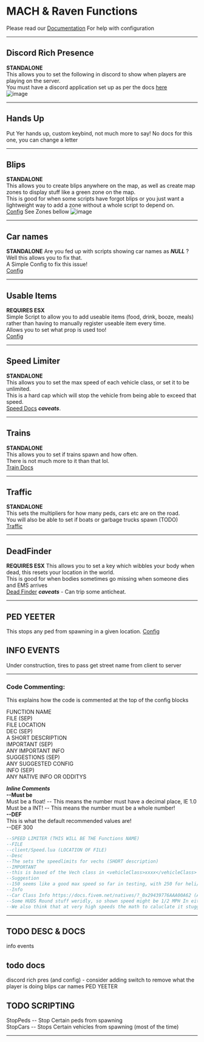 # MACH & Raven Functions  

Please read our [Documentation](https://docs.dotroleplay.com/mrfunctions) For help with configuration  

---

## Discord Rich Presence

__STANDALONE__  
This allows you to set the following in discord to show when players are playing on the server.  
You must have a discord application set up as per the docs [here](https://docs.dotroleplay.com/mrfunctions/drp)  
![image](https://docs.dotroleplay.com/mrfunctions/drp.PNG)

---
## Hands Up  

Put Yer hands up, custom keybind, not much more to say!
No docs for this one, you can change a letter

---

## Blips  

__STANDALONE__  
This allows you to create blips anywhere on the map, as well as create map zones to display stuff like a green zone on the map.  
This is good for when some scripts have forgot blips or you just want a lightweight way to add a zone without a whole script to depend on.  
[Config](https://docs.dotroleplay.com/mrfunctions/blips)
See Zones bellow
![image](https://docs.dotroleplay.com/mrfunctions/zones.jpg)

---

## Car names

__STANDALONE__
Are you fed up with scripts showing car names as ***NULL*** ? Well this allows you to fix that.  
A Simple Config to fix this issue!  
[Config](https://docs.dotroleplay.com/mrfunctions/carnames)

---

## Usable Items  

__REQUIRES ESX__  
Simple Script to allow you to add useable items (food, drink, booze, meals) rather than having to manually register useable item every time.  
Allows you to set what prop is used too!  
[Config](https://docs.dotroleplay.com/mrfunctions/usableitems)

---

## Speed Limiter  

__STANDALONE__  
This allows you to set the max speed of each vehicle class, or set it to be unlimited.  
This is a hard cap which will stop the vehicle from being able to exceed that speed.  
[Speed Docs](https://docs.dotroleplay.com/mrfunctions/speed) ***caveats***.  

---

## Trains  

__STANDALONE__  
This allows you to set if trains spawn and how often.  
There is not much more to it than that lol.  
[Train Docs](https://docs.dotroleplay.com/mrfunctions/trains)  

---

## Traffic  

__STANDALONE__  
This sets the multipliers for how many peds, cars etc are on the road.  
You will also be able to set if boats or garbage trucks spawn (TODO)  
[Traffic](https://docs.dotroleplay.com/mrfunctions/traffic)  

---

## DeadFinder

__REQUIRES ESX__
This allows you to set a key which wibbles your body when dead, this resets your location in the world.  
This is good for when bodies sometimes go missing when someone dies and EMS arrives  
[Dead Finder](https://docs.dotroleplay.com/mrfunctions/dead) ***caveats*** - Can trip some anticheat.  

---
## PED YEETER  

This stops any ped from spawning in a given location. 
[Config](https://docs.dotroleplay.com/mrfunctions/pedyeeter)



## INFO EVENTS  

Under construction, tires to pass get street name from client to server  

---

### Code Commenting:  

This explains how the code is commented at the top of the config blocks  

FUNCTION NAME  
FILE (SEP)  
FILE LOCATION  
DEC (SEP)  
A SHORT DESCRIPTION  
IMPORTANT (SEP)  
ANY IMPORTANT INFO  
SUGGESTIONS (SEP)  
ANY SUGGESTED CONFIG  
INFO (SEP)  
ANY NATIVE INFO OR ODDITYS  

***Inline Comments***  
**--Must be**  
Must be a float! -- This means the number must have a decimal place, IE 1.0  
Must be a INT! -- This means the number must be a whole number!  
**--DEF**  
This is what the default recommended values are!  
--DEF 300




```Lua
--SPEED LIMITER (THIS WILL BE THE Functions NAME)
--FILE
--client/Speed.lua (LOCATION OF FILE)
--Desc
--The sets the speedlimits for vechs (SHORT description)
--IMPORTANT
--this is based of the Vech class in <vehicleClass>xxxx</vehicleClass> in vehicles.meta, it does not care what is in your database! (ANY IMPORTANT INFO)
--Suggestion
--150 seems like a good max speed so far in testing, with 250 for heli/ac. You really dont want to be going much higher than this (ANY SUGGESTIONS)
--Info
--Car Class Info https://docs.fivem.net/natives/?_0x29439776AAA00A62 (ANY NATIVE INFO / ODDITIES )
--Some HUDS Round stuff weridly, so shown speed might be 1/2 MPH In either direction
--We also think that at very high speeds the math to caluclate it stuggles

```


---


## TODO DESC & DOCS




info events 

##  todo docs
discord rich pres (and config) - consider adding switch to remove what the player is doing
blips
car names
PED YEETER  
## TODO SCRIPTING 
StopPeds -- Stop Certain peds from spawning  
StopCars -- Stops Certain vehicles from spawning (most of the time)


---
